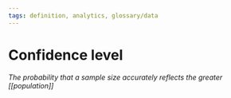 ```yaml
---
tags: definition, analytics, glossary/data
---
```

#  Confidence level
*The probability that a sample size accurately reflects the greater [[population]]*